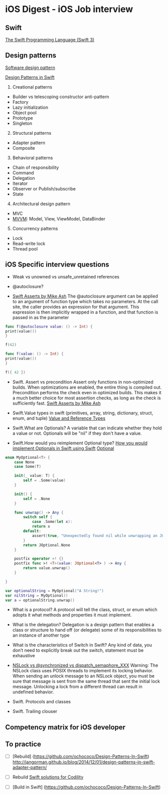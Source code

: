 iOS Digest - iOS Job interview
=======================

## Swift
[The Swift Programming Language (Swift 3)](https://developer.apple.com/library/content/documentation/Swift/Conceptual/Swift_Programming_Language/Enumerations.html#//apple_ref/doc/uid/TP40014097-CH12-ID145)

## Design patterns
[Software design pattern](https://en.wikipedia.org/wiki/Software_design_pattern#Classification_and_list)

[Design Patterns in Swift](https://github.com/ochococo/Design-Patterns-In-Swift)

1. Creational patterns
* Builder vs telescoping constructor anti-pattern
* Factory
* Lazy initialization
* Object pool
* Prototype
* Singleton

2. Structural patterns
* Adapter pattern
* Composite

3. Behavioral patterns
* Chain of responsibility
* Command
* Delegation
* Iterator
* Observer or Publish/subscribe
* State

4. Architectural design pattern
* MVC
* [MVVM](https://en.wikipedia.org/wiki/Model%E2%80%93view%E2%80%93viewmodel): Model, View, ViewModel, DataBinder


5. Concurrency patterns
* Lock
* Read-write lock
* Thread pool

## iOS Specific interview questions
* Weak vs unowned vs unsafe_unretained references
* @autoclosure?

* [Swift Asserts by Mike Ash](https://www.mikeash.com/pyblog/friday-qa-2016-03-04-swift-asserts.html)
The @autoclosure argument can be applied to an argument of function type which takes no parameters. At the call site, the caller provides an expression for that argument. This expression is then implicitly wrapped in a function, and that function is passed in as the parameter

```Swift
func f(@autoclosure value: () -> Int) {
print(value())
}

f(42)
```

```Swift
func f(value: () -> Int) {
print(value())
}

f({ 42 })
```

* Swift. Assert vs precondition
Assert only functions in non-optimized builds. When optimizations are enabled, the entire thing is compiled out.
Precondition performs the check even in optimized builds. This makes it a much better choice for most assertion checks, as long as the check is sufficiently fast.
[Swift Asserts by Mike Ash](https://www.mikeash.com/pyblog/friday-qa-2016-03-04-swift-asserts.html)

* Swift.Value types in swift (primitives, array, string, dictionary, struct, enum, and tuple) [Value and Reference Types](https://developer.apple.com/swift/blog/?id=10)

* Swift.What are Optionals?
A variable that can indicate whether they hold a value or not. Optionals will be "nil" if they don't have a value.

* Swift.How would you reimplement Optional type?
[How you would implement Optionals in Swift using Swift](https://github.com/jquave/JOptional/blob/Part1/JOptional/main.swift)
[Optional](https://github.com/apple/swift/blob/master/stdlib/public/core/Optional.swift)

```Swift
enum MyOptional<T> {
    case None
    case Some(T)

    init(_ value: T) {
        self = .Some(value)
    }

    init() {
        self = .None
    }

    func unwrap() -> Any {
        switch self {
            case .Some(let x):
            return x
        default:
            assert(true, "Unexpectedly found nil while unwrapping an JOptional value")
        }
        return JOptional.None
    }

    postfix operator >! {}
    postfix func >! <T>(value: JOptional<T> ) -> Any {
        return value.unwrap()
    }

}

var optionalString = MyOptional("A String!")
var nilString = MyOptional()
var a = optionalString.unwrap()
```
* What is a protocol?
A protocol will tell the class, struct, or enum which adopts it what methods and properties it must implement.

* What is the delegation?
Delegation is a design pattern that enables a class or structure to hand off (or delegate) some of its responsibilities to an instance of another type

* What is the characteristics of Switch in Swift?
Any kind of data, you don’t need to explicitly break out the switch, statement must be exhaustive

* [NSLock vs @synchronized vs dispatch_semaphore_XXX](http://stackoverflow.com/questions/1215330/how-does-synchronized-lock-unlock-in-objective-c/1215541#1215541)
Warning: The NSLock class uses POSIX threads to implement its locking behavior. When sending an unlock message to an NSLock object, you must be sure that message is sent from the same thread that sent the initial lock message. Unlocking a lock from a different thread can result in undefined behavior.

* Swift. Protocols and classes
* Swift. Trailing clouser

[](https://www.toptal.com/ios/interview-questions)
[](https://www.toptal.com/swift/interview-questions)
[](https://www.raywenderlich.com/53962/ios-interview-questions)
[](https://www.codementor.io/ios/tutorial/ios-interview-tips-questions-answers-objective-c)
[](http://career.guru99.com/top-15-swift-interview-questions/)
[](https://www.raywenderlich.com/112027/reference-value-types-in-swift-part-1)

## Competency matrix for iOS developer

## To practice 
- [ ] [Rebuild] (https://github.com/ochococo/Design-Patterns-In-Swift) http://jangorman.github.io/blog/2014/12/01/design-patterns-in-swift-adapter-pattern/
- [ ] Rebuild [Swift solutions for Codility](https://github.com/arietis/codility-swift)
- [ ] [Build in Swift] (https://github.com/ochococo/Design-Patterns-In-Swift)


